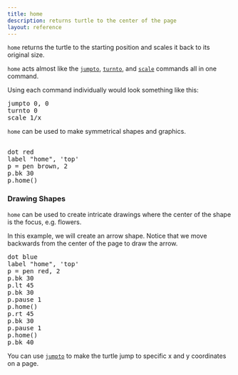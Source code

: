 ```yaml
---
title: home
description: returns turtle to the center of the page
layout: reference
---
```


<!-- any arguments in brackets? -->
`home` returns the turtle to the starting position and scales it back to its original size. 

`home` acts almost like the [`jumpto`](jumpto.html), [`turnto`](turnto.html), and [`scale`](scale.html) commands all in one command. 

Using each command individually would look something like this: 

<pre class="jumbo">
jumpto 0, 0
turnto 0
scale 1/<span data-dfn="the amount the object has already been scaled">x</span>
</pre>

`home` can be used to make symmetrical shapes and graphics.

<pre class="examp">
<span data-dfnright="draw a match">
dot red
label "home", 'top'
p = pen brown, 2
p.bk 30</span>
<span data-dfn="return home">p.home()</span>
</pre>
  
<script type="demo" height=99>
p = null
demo ->
  dot red
  label "home", 'top'
  p = pen brown, 2
  p.bk 30
  p.home()
</script>

<h3>Drawing Shapes</h3>

<code>home</code> can be used to create intricate drawings where the center of the shape is the focus, e.g. flowers. 

In this example, we will create an arrow shape. Notice that we move backwards from the center of the page to draw the arrow. 

<pre class="examp">
<span data-dfnright="draw an arrow">dot blue
label "home", 'top'
p = pen red, 2
p.bk 30
p.lt 45
p.bk 30
p.pause 1
p.home()
p.rt 45
p.bk 30
p.pause 1
p.home()
p.bk 40</span>
</pre>
  
<script type="demo" height=99>
p = null
demo ->
  dot blue
  label "home", 'top'
  p = pen red, 2
  p.lt 45
  p.bk 30
  p.pause 1
  p.home()
  p.rt 45
  p.bk 30
  p.pause 1
  p.home()
  p.bk 40
</script>

You can use [`jumpto`](jumpto.html) to make the turtle jump to specific x and y coordinates on a page.
